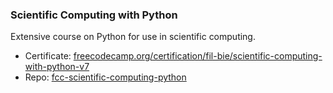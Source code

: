 ### Scientific Computing with Python
Extensive course on Python for use in scientific computing. 
* Certificate: [freecodecamp.org/certification/fil-bie/scientific-computing-with-python-v7](https://freecodecamp.org/certification/fil-bie/scientific-computing-with-python-v7)
* Repo: [fcc-scientific-computing-python](https://github.com/philbjern/fcc-scientific-computing-python)
